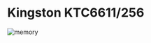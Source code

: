 # Kingston KTC6611/256

<img class="zoom-custom-imgs" :src="('/img/win98/memory.jpg')" alt="memory">